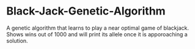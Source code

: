 # Black-Jack-Genetic-Algorithm
A genetic algorithm that learns to play a near optimal game of blackjack. Shows wins out of 1000 and will print its allele once it is apporoaching a solution.
